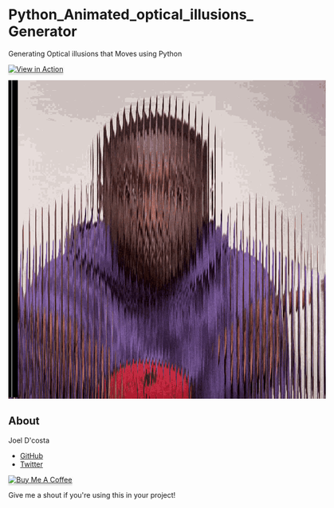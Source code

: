 # Python_Animated_optical_illusions_Generator
Generating Optical illusions that Moves using Python

<a href="https://htmlpreview.github.io/?https://github.com/joeldcosta/Python_Animated_optical_illusions_Generator/blob/main/Preview.html" target="_blank"><img src="http://www.clker.com/cliparts/v/C/g/a/y/d/red-rectangle-view-button-md.png" alt="View in Action" style="height: 174px !important;width: 174px !important;box-shadow: 0px 3px 2px 0px rgba(190, 190, 190, 0.5) !important;-webkit-box-shadow: 0px 3px 2px 0px rgba(190, 190, 190, 0.5) !important;" ></a>

<img style="position: absolute;" src="https://raw.githubusercontent.com/joeldcosta/Python_Animated_optical_illusions_Generator/main/image_New.png" />
<marquee width="634" scrollamount="1" direction="right" loop="true">
<img style="position: relative; overflow-x:hidden;" src="https://raw.githubusercontent.com/joeldcosta/Python_Animated_optical_illusions_Generator/main/mask_New.png" /></marquee>

## About

Joel D'costa
- [GitHub](http://github.com/joeldcosta)
- [Twitter](http://twitter.com/JoelDcosta10)

<a href="https://www.buymeacoffee.com/python4fun" target="_blank"><img src="https://www.buymeacoffee.com/assets/img/custom_images/orange_img.png" alt="Buy Me A Coffee" style="height: 41px !important;width: 174px !important;box-shadow: 0px 3px 2px 0px rgba(190, 190, 190, 0.5) !important;-webkit-box-shadow: 0px 3px 2px 0px rgba(190, 190, 190, 0.5) !important;" ></a>

Give me a shout if you're using this in your project!

